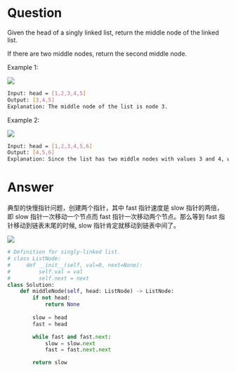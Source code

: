 # Question
Given the head of a singly linked list, return the middle node of the linked list.

If there are two middle nodes, return the second middle node.

Example 1:

![](https://assets.leetcode.com/uploads/2021/07/23/lc-midlist1.jpg)
```bash
Input: head = [1,2,3,4,5]
Output: [3,4,5]
Explanation: The middle node of the list is node 3.
```
Example 2:

![](https://assets.leetcode.com/uploads/2021/07/23/lc-midlist2.jpg)
```bash
Input: head = [1,2,3,4,5,6]
Output: [4,5,6]
Explanation: Since the list has two middle nodes with values 3 and 4, we return the second one.
```
# Answer
典型的快慢指针问题，创建两个指针，其中 fast 指针速度是 slow 指针的两倍，即 slow 指针一次移动一个节点而 fast 指针一次移动两个节点。那么等到 fast 指针移动到链表末尾的时候, slow 指针肯定就移动到链表中间了。

![](https://pic.leetcode-cn.com/404d110d9578be8c86697c991fa35a86412224911eb5d49a0ad001af59d5339e.gif)
```python
# Definition for singly-linked list.
# class ListNode:
#     def __init__(self, val=0, next=None):
#         self.val = val
#         self.next = next
class Solution:
    def middleNode(self, head: ListNode) -> ListNode:
        if not head:
            return None
        
        slow = head
        fast = head

        while fast and fast.next:
            slow = slow.next
            fast = fast.next.next

        return slow
```
